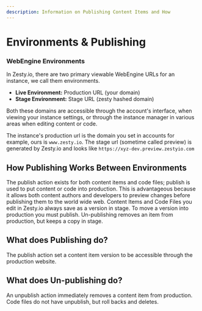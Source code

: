 ```yaml
---
description: Information on Publishing Content Items and How
---
```


# Environments & Publishing

### WebEngine Environments

In Zesty.io, there are two primary viewable WebEngine URLs for an instance, we call them environments. 

* **Live Environment:** Production URL \(your domain\)
* **Stage Environment:** Stage URL \(zesty hashed domain\)

Both these domains are accessible through the account's interface, when viewing your instance settings, or through the instance manager in various areas when editing content or code.

The instance's production url is the domain you set in accounts for example, ours is `www.zesty.io`. The stage url \(sometime called preview\) is generated by Zesty.io and looks like `https://xyz-dev.preview.zestyio.com`

## How Publishing Works Between Environments

The publish action exists for both content items and code files; publish is used to put content or code into production. This is advantageous because it allows both content authors and developers to preview changes before publishing them to the world wide web. Content Items and Code Files you edit in Zesty.io always save as a version in stage. To move a version into production you must publish. Un-publishing removes an item from production, but keeps a copy in stage. 

## What does Publishing do?

The publish action set a content item version to be accessible through the production website. 

## What does Un-publishing do?

An unpublish action immediately removes a content item from production. Code files do not have unpublish, but roll backs and deletes. 



